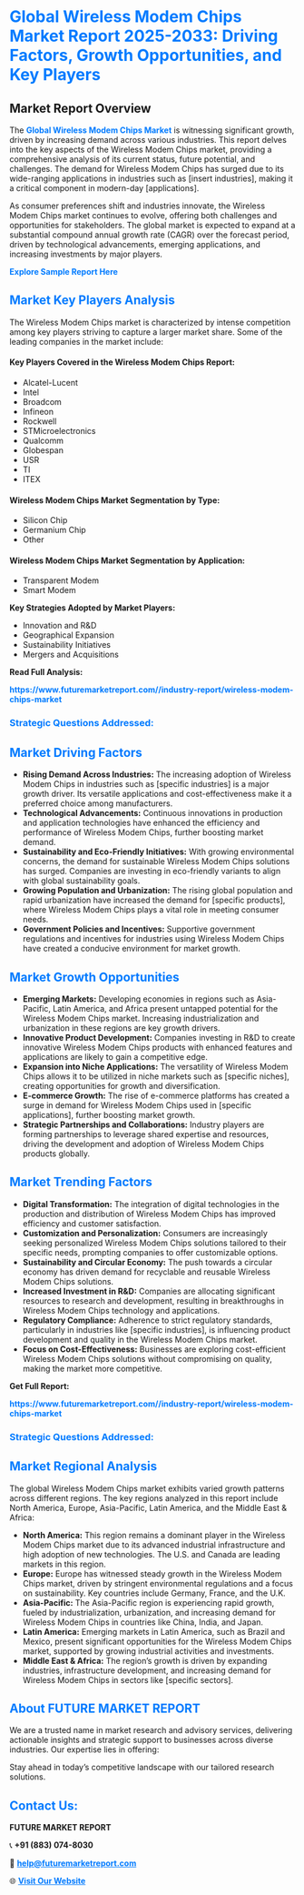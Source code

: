 <h1 style="color: #007BFF;">Global Wireless Modem Chips Market Report 2025-2033: Driving Factors, Growth Opportunities, and Key Players</h1>

<section id="overview">
<h2>Market Report Overview</h2>
<p>The <a href="https://www.futuremarketreport.com//industry-report/wireless-modem-chips-market" style="color: #007BFF; text-decoration: none;"><strong>Global Wireless Modem Chips Market</strong></a> is witnessing significant growth, driven by increasing demand across various industries. This report delves into the key aspects of the Wireless Modem Chips market, providing a comprehensive analysis of its current status, future potential, and challenges. The demand for Wireless Modem Chips has surged due to its wide-ranging applications in industries such as [insert industries], making it a critical component in modern-day [applications].</p>
<p>As consumer preferences shift and industries innovate, the Wireless Modem Chips market continues to evolve, offering both challenges and opportunities for stakeholders. The global market is expected to expand at a substantial compound annual growth rate (CAGR) over the forecast period, driven by technological advancements, emerging applications, and increasing investments by major players.</p>
</section>

<section id="overview">
<p><a href="https://www.futuremarketreport.com//request-sample/reportId=82515" style="color: #007BFF; text-decoration: none;"><strong>Explore Sample Report Here</strong></a></p>
</section>

<section id="key-players">
<h2 style="color: #007BFF;">Market Key Players Analysis</h2>
<p>The Wireless Modem Chips market is characterized by intense competition among key players striving to capture a larger market share. Some of the leading companies in the market include:</p>
<h4>Key Players Covered in the Wireless Modem Chips Report:</h4>
<ul><li>Alcatel-Lucent</li><li>Intel</li><li>Broadcom</li><li>Infineon</li><li>Rockwell</li><li>STMicroelectronics</li><li>Qualcomm</li><li>Globespan</li><li>USR</li><li>TI</li><li>ITEX</li></ul>
<h4>Wireless Modem Chips Market Segmentation by Type:</h4>
<ul><li>Silicon Chip</li><li>Germanium Chip</li><li>Other</li></ul>

<h4>Wireless Modem Chips Market Segmentation by Application:</h4>
<ul><li>Transparent Modem</li><li>Smart Modem</li></ul>
<p><strong>Key Strategies Adopted by Market Players:</strong></p>
<ul>
<li>Innovation and R&D</li>
<li>Geographical Expansion</li>
<li>Sustainability Initiatives</li>
<li>Mergers and Acquisitions</li>
</ul>
</section>

<section>
<p><strong>Read Full Analysis: </strong></p><a href="https://www.futuremarketreport.com//industry-report/wireless-modem-chips-market" style="color: #007BFF; text-decoration: none;"><strong>https://www.futuremarketreport.com//industry-report/wireless-modem-chips-market</strong></a>
<h3 style="color: #007BFF;">Strategic Questions Addressed:</h3>
</section>

<section id="driving-factors">
<h2 style="color: #007BFF;">Market Driving Factors</h2>
<ul>
<li><strong>Rising Demand Across Industries:</strong> The increasing adoption of Wireless Modem Chips in industries such as [specific industries] is a major growth driver. Its versatile applications and cost-effectiveness make it a preferred choice among manufacturers.</li>
<li><strong>Technological Advancements:</strong> Continuous innovations in production and application technologies have enhanced the efficiency and performance of Wireless Modem Chips, further boosting market demand.</li>
<li><strong>Sustainability and Eco-Friendly Initiatives:</strong> With growing environmental concerns, the demand for sustainable Wireless Modem Chips solutions has surged. Companies are investing in eco-friendly variants to align with global sustainability goals.</li>
<li><strong>Growing Population and Urbanization:</strong> The rising global population and rapid urbanization have increased the demand for [specific products], where Wireless Modem Chips plays a vital role in meeting consumer needs.</li>
<li><strong>Government Policies and Incentives:</strong> Supportive government regulations and incentives for industries using Wireless Modem Chips have created a conducive environment for market growth.</li>
</ul>
</section>

<section id="growth-opportunities">
<h2 style="color: #007BFF;">Market Growth Opportunities</h2>
<ul>
<li><strong>Emerging Markets:</strong> Developing economies in regions such as Asia-Pacific, Latin America, and Africa present untapped potential for the Wireless Modem Chips market. Increasing industrialization and urbanization in these regions are key growth drivers.</li>
<li><strong>Innovative Product Development:</strong> Companies investing in R&D to create innovative Wireless Modem Chips products with enhanced features and applications are likely to gain a competitive edge.</li>
<li><strong>Expansion into Niche Applications:</strong> The versatility of Wireless Modem Chips allows it to be utilized in niche markets such as [specific niches], creating opportunities for growth and diversification.</li>
<li><strong>E-commerce Growth:</strong> The rise of e-commerce platforms has created a surge in demand for Wireless Modem Chips used in [specific applications], further boosting market growth.</li>
<li><strong>Strategic Partnerships and Collaborations:</strong> Industry players are forming partnerships to leverage shared expertise and resources, driving the development and adoption of Wireless Modem Chips products globally.</li>
</ul>
</section>

<section id="trending-factors">
<h2 style="color: #007BFF;">Market Trending Factors</h2>
<ul>
<li><strong>Digital Transformation:</strong> The integration of digital technologies in the production and distribution of Wireless Modem Chips has improved efficiency and customer satisfaction.</li>
<li><strong>Customization and Personalization:</strong> Consumers are increasingly seeking personalized Wireless Modem Chips solutions tailored to their specific needs, prompting companies to offer customizable options.</li>
<li><strong>Sustainability and Circular Economy:</strong> The push towards a circular economy has driven demand for recyclable and reusable Wireless Modem Chips solutions.</li>
<li><strong>Increased Investment in R&D:</strong> Companies are allocating significant resources to research and development, resulting in breakthroughs in Wireless Modem Chips technology and applications.</li>
<li><strong>Regulatory Compliance:</strong> Adherence to strict regulatory standards, particularly in industries like [specific industries], is influencing product development and quality in the Wireless Modem Chips market.</li>
<li><strong>Focus on Cost-Effectiveness:</strong> Businesses are exploring cost-efficient Wireless Modem Chips solutions without compromising on quality, making the market more competitive.</li>
</ul>
</section>

<section>
<p><strong>Get Full Report: </strong></p><a href="https://www.futuremarketreport.com//industry-report/wireless-modem-chips-market" style="color: #007BFF; text-decoration: none;"><strong>https://www.futuremarketreport.com//industry-report/wireless-modem-chips-market</strong></a>
<h3 style="color: #007BFF;">Strategic Questions Addressed:</h3>
</section>


<section id="regional-analysis">
<h2 style="color: #007BFF;">Market Regional Analysis</h2>
<p>The global Wireless Modem Chips market exhibits varied growth patterns across different regions. The key regions analyzed in this report include North America, Europe, Asia-Pacific, Latin America, and the Middle East & Africa:</p>
<ul>
<li><strong>North America:</strong> This region remains a dominant player in the Wireless Modem Chips market due to its advanced industrial infrastructure and high adoption of new technologies. The U.S. and Canada are leading markets in this region.</li>
<li><strong>Europe:</strong> Europe has witnessed steady growth in the Wireless Modem Chips market, driven by stringent environmental regulations and a focus on sustainability. Key countries include Germany, France, and the U.K.</li>
<li><strong>Asia-Pacific:</strong> The Asia-Pacific region is experiencing rapid growth, fueled by industrialization, urbanization, and increasing demand for Wireless Modem Chips in countries like China, India, and Japan.</li>
<li><strong>Latin America:</strong> Emerging markets in Latin America, such as Brazil and Mexico, present significant opportunities for the Wireless Modem Chips market, supported by growing industrial activities and investments.</li>
<li><strong>Middle East & Africa:</strong> The region’s growth is driven by expanding industries, infrastructure development, and increasing demand for Wireless Modem Chips in sectors like [specific sectors].</li>
</ul>
</section>

<footer>
<h2 style="color: #007BFF;">About FUTURE MARKET REPORT</h2>
<p>We are a trusted name in market research and advisory services, delivering actionable insights and strategic support to businesses across diverse industries. Our expertise lies in offering:</p>

<p>Stay ahead in today’s competitive landscape with our tailored research solutions.</p>

<h2 style="color: #007BFF;">Contact Us:</h2>
<p><strong>FUTURE MARKET REPORT</strong></p>
<p>📞 <strong>+91 (883) 074-8030</strong></p>
<p>📧 <strong><a href="mailto:help@futuremarketreport.com" style="color: #007BFF;">help@futuremarketreport.com</a></strong></p>
<p>🌐 <strong><a href="https://www.futuremarketreport.com/" style="color: #007BFF;">Visit Our Website</a></strong></p>
</footer>